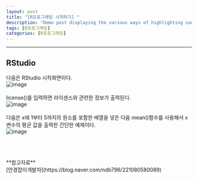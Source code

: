 ```yaml
---
layout: post
title: "[R프로그래밍 시작하기] "
description: "Demo post displaying the various ways of highlighting code in Markdown."
tags: [R프로그래밍]
categories: [R프로그래밍]
---
```


------------------------------------------------------------------------------------------------------------

## RStudio
다음은 RStudio 시작화면이다.  
![image](https://user-images.githubusercontent.com/52437364/89695061-adcfb000-d94d-11ea-9380-534f57402d2d.png)  
<br/>
license()를 입력하면 라이센스와 관련한 정보가 출력된다.  
![image](https://user-images.githubusercontent.com/52437364/89695151-f12a1e80-d94d-11ea-848a-e489a3b3142b.png)  
<br/>
다음은 x에 1부터 5까지의 원소를 포함한 배열을 넣은 다음 mean()함수를 사용해서 x변수의 평균 값을 출력한 간단한 예제이다.  
![image](https://user-images.githubusercontent.com/52437364/89695256-449c6c80-d94e-11ea-8f89-56c2ee4315b1.png)  

<br/>
<br/>
<br/>
**참고자료**<br/>
[안경잡이개발자](https://blog.naver.com/ndb796/221080580089)
